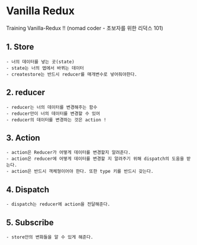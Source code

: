 # Vanilla Redux

Training Vanilla-Redux !!
(nomad coder - 초보자를 위한 리덕스 101)

## 1. Store

    - 너의 데이터를 넣는 곳(state)
    - state는 너의 앱에서 바뀌는 데이터
    - createstore는 반드시 reducer를 매개변수로 넣어줘야한다.

## 2. reducer

    - reducer는 너의 데이터를 변경해주는 함수
    - reducer만이 너의 데이터를 변경할 수 있어
    - reducer의 데이터를 변경하는 것은 action !

## 3. Action

    - action은 Reducer가 어떻게 데이터를 변경할지 알려준다.
    - action은 reducer에 어떻게 데이터를 변경할 지 알려주기 위해 dispatch의 도움을 받는다.
    - action은 반드시 객체형이어야 한다. 또한 type 키를 반드시 갖는다.

## 4. Dispatch

    - dispatch는 reducer에 action을 전달해준다.

## 5. Subscribe

    - store안의 변화들을 알 수 있게 해준다.
